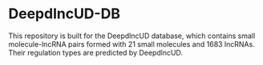 # DeepdlncUD-DB

This repository is built for the DeepdlncUD database, which contains small molecule-lncRNA pairs formed with 21 small molecules and 1683 lncRNAs. Their regulation types are predicted by DeepdlncUD.
